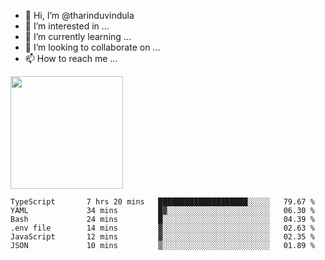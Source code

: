 - 👋 Hi, I’m @tharinduvindula
- 👀 I’m interested in ...
- 🌱 I’m currently learning ...
- 💞️ I’m looking to collaborate on ...
- 📫 How to reach me ...

<!---
tharinduvindula/tharinduvindula is a ✨ special ✨ repository because its `README.md` (this file) appears on your GitHub profile.
You can click the Preview link to take a look at your changes.
--->

<img height="180em" src="https://github-readme-stats.vercel.app/api?username=tharinduvindula&show_icons=true&hide_border=false&&count_private=true&include_all_commits=true" />


<!--START_SECTION:waka-->

```text
TypeScript       7 hrs 20 mins   ████████████████████░░░░░   79.67 %
YAML             34 mins         █▓░░░░░░░░░░░░░░░░░░░░░░░   06.30 %
Bash             24 mins         █░░░░░░░░░░░░░░░░░░░░░░░░   04.39 %
.env file        14 mins         ▓░░░░░░░░░░░░░░░░░░░░░░░░   02.63 %
JavaScript       12 mins         ▓░░░░░░░░░░░░░░░░░░░░░░░░   02.35 %
JSON             10 mins         ▒░░░░░░░░░░░░░░░░░░░░░░░░   01.89 %
```

<!--END_SECTION:waka-->
